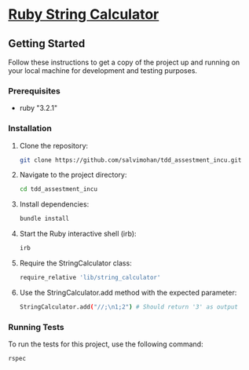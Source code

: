 # [Ruby String Calculator](https://blog.incubyte.co/blog/tdd-assessment/)

## Getting Started

Follow these instructions to get a copy of the project up and running on your local machine for development and testing purposes.

### Prerequisites

- ruby "3.2.1"

### Installation

1. Clone the repository:

   ```bash
   git clone https://github.com/salvimohan/tdd_assestment_incu.git

   ```

2. Navigate to the project directory:

   ```bash
   cd tdd_assestment_incu
   ```

3. Install dependencies:

   ```bash
   bundle install
   ```

4. Start the Ruby interactive shell (irb):

   ```bash
   irb
   ```

5. Require the StringCalculator class:

   ```bash
   require_relative 'lib/string_calculator'
   ```

6. Use the StringCalculator.add method with the expected parameter:

   ```bash
   StringCalculator.add("//;\n1;2") # Should return '3' as output
   ```

### Running Tests

To run the tests for this project, use the following command:
   
   ```bash
   rspec
   ```